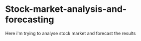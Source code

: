 # Stock-market-analysis-and-forecasting
Here i'm trying to analyse stock market and forecast the results
